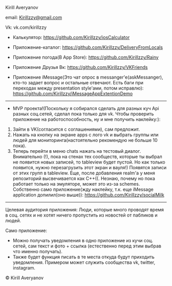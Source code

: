 Kirill Averyanov

email:
Kirillzzy@gmail.com

Vk:
vk.com/kirillzzy

- Калькулятор:
https://github.com/Kirillzzy/iosCalculator

- Приложение-каталог:
https://github.com/Kirillzzy/DeliveryFromLocals

- Приложение погода(В App Store):
https://github.com/Kirillzzy/Rainy

- Приложение Друзья Вк:
https://github.com/Kirillzzy/VKFriends

- Приложение iMessage(Это чат опрос в messanger'е(askMessanger), кто-то задает вопрос и остальные отвечают. Есть баги при переходах между presentation style'ами, потом исправлю):
https://github.com/Kirillzzy/iMessageAppExtentionDemo

-----------------------------------------------------------------------
- MVP проекта!(Поскольку я собирался сделать для разных куч Api разных соц.сетей, сделал пока только для vk. Чтобы проверить приложение на работоспособность, ну и мне получить наклейку:):
1) Зайти в VK(согласится с соглашениями), сам предложит.
2) Нажать на кнопку на экране apps с лого vk и выбрать группы или людей для мониторинга(настоятельно рекомендую не больше 10 пока).
3) Теперь перейти в меню chats нажать на тестовый диалог. Внимательно (!),  пока на стенах тех сообществ, которые ты выбрал не появится новых записей, то tableview будет пустой. Но как только появится, нужно перезагрузить этот экран и вауля!) Появятся записи от этих групп в tableview.
Еще, после добавления realm'a у меня репозиторий высвечивается как C++((.
Незнаю, почему но пока работает только на эмуляторе, может это из-за schemes.
Собственно само приложение(жду наклейку, т.к. еще iMessage application допилил(оно выше)):
https://github.com/Kirillzzy/socialMilk
-----------------------------------------------------------------------


Целевая аудитория приложения:
  Люди, которые много проводят время в соц. сетях и не хотят ничего пропустить из новостей от пабликов и людей.
  
Само приложение:
  - Можно получать уведомления в одно приложение из кучи соц. сетей, сам текст и фото + ссылка
  (естественно перед этим выбрав что именно получать).
  - Также будет функция писать в те места откуда будут приходить уведомления.
  Примером может служить сообщества vk, twitter, instagram.

 © Kirill Averyanov
